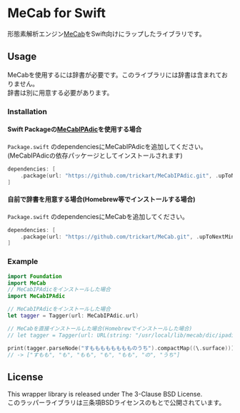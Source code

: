 # MeCab for Swift

形態素解析エンジン[MeCab](https://taku910.github.io/mecab/)をSwift向けにラップしたライブラリです。

## Usage
MeCabを使用するには辞書が必要です。このライブラリには辞書は含まれておりません。  
辞書は別に用意する必要があります。  

### Installation
#### Swift Packageの[MeCabIPAdic](https://github.com/trickart/MeCabIPAdic)を使用する場合
`Package.swift` のdependenciesにMeCabIPAdicを追加してください。  
(MeCabIPAdicの依存パッケージとしてインストールされます)  
``` swift:Package.swift
dependencies: [
    .package(url: "https://github.com/trickart/MeCabIPAdic.git", .upToNextMinor(from: "270.20070801.2"))
]
```

#### 自前で辞書を用意する場合(Homebrew等でインストールする場合)
`Package.swift` のdependenciesにMeCabを追加してください。
``` swift:Package.swift
dependencies: [
    .package(url: "https://github.com/trickart/MeCab.git", .upToNextMinor(from: "0.0.2"))
]
```

### Example
``` swift:example.swift
import Foundation
import MeCab
// MeCabIPAdicをインストールした場合
import MeCabIPAdic

// MeCabIPAdicをインストールした場合
let tagger = Tagger(url: MeCabIPAdic.url)

// MeCabを直接インストールした場合(Homebrewでインストールした場合)
// let tagger = Tagger(url: URL(string: "/usr/local/lib/mecab/dic/ipadic")!)

print(tagger.parseNode("すもももももももものうち").compactMap((\.surface)))
// -> ["すもも", "も", "もも", "も", "もも", "の", "うち"]
```

## License
This wrapper library is released under The 3-Clause BSD License.  
このラッパーライブラリは三条項BSDライセンスのもとで公開されています。  

